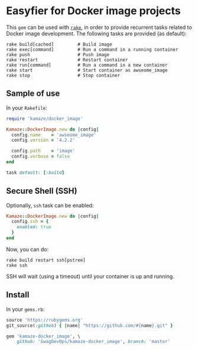 <!-- ( vim: set fenc=utf-8 spell spl=en: ) -->

# Easyfier for Docker image projects

This ``gem`` can be used with [``rake``][rake], in order to provide
recurrent tasks related to Docker image development. The following tasks
are provided (as default):

```
rake build[cached]         # Build image
rake exec[command]         # Run a command in a running container
rake push                  # Push image
rake restart               # Restart container
rake run[command]          # Run a command in a new container
rake start                 # Start container as awseome_image
rake stop                  # Stop container
```

## Sample of use

In your ``Rakefile``:

```ruby
require 'kamaze/docker_image'

Kamaze::DockerImage.new do |config|
  config.name    = 'awseome_image'
  config.version = '4.2.2'

  config.path    = 'image'
  config.verbose = false
end

task default: [:build]
```

## Secure Shell (SSH)

Optionally, ``ssh`` task can be enabled:

```ruby
Kamaze::DockerImage.new do |config|
  config.ssh = {
    enabled: true
  }
end
```

Now, you can do:

```
rake build restart ssh[pstree]
rake ssh
```

SSH will wait (using a timeout) until your container is up and running.

## Install

In your ``gems.rb``:

```ruby
source 'https://rubygems.org'
git_source(:github) { |name| "https://github.com/#{name}.git" }

gem 'kamaze-docker_image', \
    github: 'SwagDevOps/kamaze-docker_image', branch: 'master'
```

[rake]: https://github.com/ruby/rake
